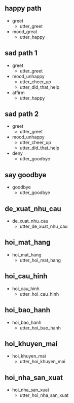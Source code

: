 ## happy path
* greet
  - utter_greet
* mood_great
  - utter_happy

## sad path 1
* greet
  - utter_greet
* mood_unhappy
  - utter_cheer_up
  - utter_did_that_help
* affirm
  - utter_happy

## sad path 2
* greet
  - utter_greet
* mood_unhappy
  - utter_cheer_up
  - utter_did_that_help
* deny
  - utter_goodbye

## say goodbye
* goodbye
  - utter_goodbye

## de_xuat_nhu_cau
* de_xuat_nhu_cau
  - utter_de_xuat_nhu_cau

## hoi_mat_hang
* hoi_mat_hang
  - utter_hoi_mat_hang
	
## hoi_cau_hinh
* hoi_cau_hinh
  - utter_hoi_cau_hinh
	
## hoi_bao_hanh
* hoi_bao_hanh
  - utter_hoi_bao_hanh
	
## hoi_khuyen_mai
* hoi_khuyen_mai
  - utter_hoi_khuyen_mai
  
## hoi_nha_san_xuat
* hoi_nha_san_xuat
  - utter_hoi_nha_san_xuat
	
	